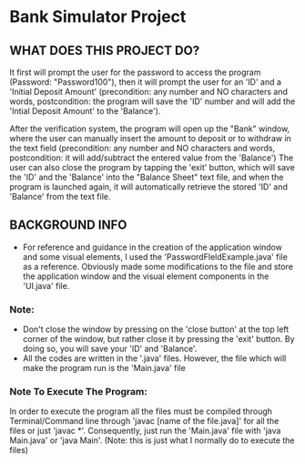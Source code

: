 # Bank Simulator Project
 
## WHAT DOES THIS PROJECT DO?
It first will prompt the user for the password to access the program (Password: "Password100"), then it will prompt the user for an 'ID' and a 'Initial Deposit Amount' (precondition: any number and NO characters and words, postcondition: the program will save the 'ID' number and will add the 'Intial Deposit Amount' to the 'Balance').

After the verification system, the program will open up the "Bank" window, where the user can manually insert the amount to deposit or to withdraw in the text field (precondition: any number and NO characters and words, postcondition: it will add/subtract the entered value from the 'Balance')
The user can also close the program by tapping the 'exit' button, which will save the 'ID' and the 'Balance' into the "Balance Sheet" text file, and when the program is launched again, it will automatically retrieve the stored 'ID' and 'Balance' from the text file.

## BACKGROUND INFO
- For reference and guidance in the creation of the application window and some visual elements, I used the 'PasswordFIeldExample.java' file as a reference. Obviously made some modifications to the file and store the application window and the visual element components in the 'UI.java' file.

### Note:
- Don't close the window by pressing on the 'close button' at the top left corner of the window, but rather close it by pressing the 'exit' button. By doing so, you will save your 'ID' and 'Balance'.
- All the codes are written in the '.java' files. However, the file which will make the program run is the 'Main.java' file

### Note To Execute The Program: 
In order to execute the program all the files must be compiled through Terminal/Command line through 'javac [name of the file.java]' for all the files or just 'javac \*'. Consequently, just run the 'Main.java' file with 'java Main.java' or 'java Main'. (Note: this is just what I normally do to execute the files)

